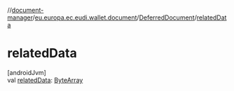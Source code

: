 //[document-manager](../../../index.md)/[eu.europa.ec.eudi.wallet.document](../index.md)/[DeferredDocument](index.md)/[relatedData](related-data.md)

# relatedData

[androidJvm]\
val [relatedData](related-data.md): [ByteArray](https://kotlinlang.org/api/latest/jvm/stdlib/kotlin/-byte-array/index.html)
